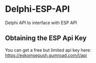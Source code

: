 # Delphi-ESP-API
 Delphi API to interface with ESP API

## Obtaining the ESP Api Key
You can get a free but limited api key here: https://eskomsepush.gumroad.com/l/api